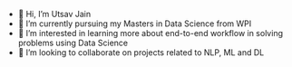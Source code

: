 - 👋 Hi, I’m Utsav Jain
- 👀 I’m currently pursuing my Masters in Data Science from WPI
- 🌱 I’m interested in learning more about end-to-end workflow in solving problems using Data Science
- 💞️ I’m looking to collaborate on projects related to NLP, ML and DL

<!---
Utsav07/Utsav07 is a ✨ special ✨ repository because its `README.md` (this file) appears on your GitHub profile.
You can click the Preview link to take a look at your changes.
--->
